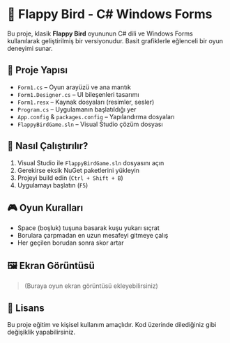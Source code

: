 # 🐤 Flappy Bird - C# Windows Forms

Bu proje, klasik **Flappy Bird** oyununun C# dili ve Windows Forms kullanılarak geliştirilmiş bir versiyonudur. Basit grafiklerle eğlenceli bir oyun deneyimi sunar.

## 📁 Proje Yapısı

- `Form1.cs` – Oyun arayüzü ve ana mantık
- `Form1.Designer.cs` – UI bileşenleri tasarımı
- `Form1.resx` – Kaynak dosyaları (resimler, sesler)
- `Program.cs` – Uygulamanın başlatıldığı yer
- `App.config` & `packages.config` – Yapılandırma dosyaları
- `FlappyBirdGame.sln` – Visual Studio çözüm dosyası

## 🚀 Nasıl Çalıştırılır?

1. Visual Studio ile `FlappyBirdGame.sln` dosyasını açın
2. Gerekirse eksik NuGet paketlerini yükleyin
3. Projeyi build edin (`Ctrl + Shift + B`)
4. Uygulamayı başlatın (`F5`)

## 🎮 Oyun Kuralları

- Space (boşluk) tuşuna basarak kuşu yukarı sıçrat
- Borulara çarpmadan en uzun mesafeyi gitmeye çalış
- Her geçilen borudan sonra skor artar

## 🖼️ Ekran Görüntüsü

> (Buraya oyun ekran görüntüsü ekleyebilirsiniz)

## 📃 Lisans

Bu proje eğitim ve kişisel kullanım amaçlıdır. Kod üzerinde dilediğiniz gibi değişiklik yapabilirsiniz.
